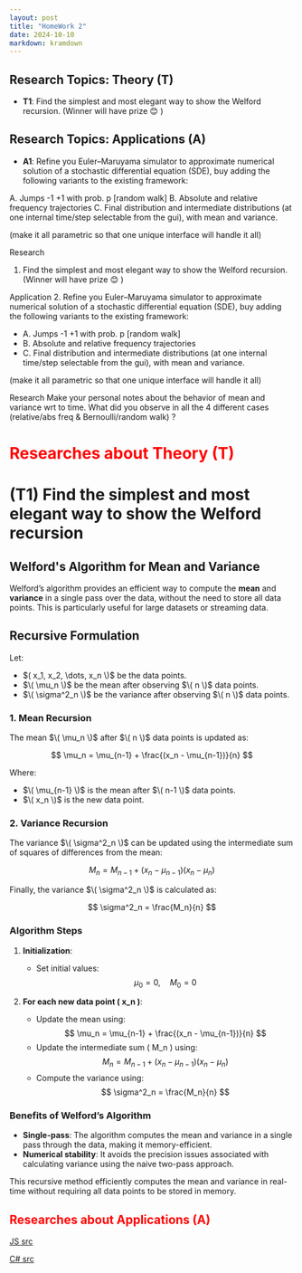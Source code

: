 ```yaml
---
layout: post
title: "HomeWork 2"
date: 2024-10-10
markdown: kramdown
---
```


## Research Topics: Theory (T)

- **T1**: Find the simplest and most elegant way to show the Welford recursion.
(Winner will have prize 😊 )



## Research Topics: Applications (A)

- **A1**: Refine you Euler–Maruyama simulator to approximate numerical solution of a stochastic 
differential equation (SDE), buy adding the following variants to the existing framework:

A. Jumps -1 +1 with prob. p [random walk]
B. Absolute and relative frequency trajectories
C. Final distribution and intermediate distributions (at one internal
time/step selectable from the gui), with mean and variance.

(make it all parametric so that one unique interface will handle it all)

Research
1.  Find the simplest and most elegant way to show the Welford recursion.
(Winner will have prize 😊 )

Application
2.  Refine you Euler–Maruyama simulator to approximate numerical solution of a stochastic 
differential equation (SDE), buy adding the following variants to the existing framework:

- A. Jumps -1 +1 with prob. p [random walk]
- B. Absolute and relative frequency trajectories
- C. Final distribution and intermediate distributions (at one internal
time/step selectable from the gui), with mean and variance.

(make it all parametric so that one unique interface will handle it all)

Research
Make your personal notes about the behavior of mean and variance wrt to time.
What did you observe in all the 4 different cases (relative/abs freq & Bernoulli/random walk) ?

# <span style="color:red">Researches about Theory (T)</span>

# (T1) Find the simplest and most elegant way to show the Welford recursion

## Welford's Algorithm for Mean and Variance

Welford’s algorithm provides an efficient way to compute the **mean** and **variance** in a single pass over the data, without the need to store all data points. This is particularly useful for large datasets or streaming data.

## Recursive Formulation

Let:
- $( x_1, x_2, \dots, x_n \)$ be the data points.
- $\( \mu_n \)$ be the mean after observing $\( n \)$ data points.
- $\( \sigma^2_n \)$ be the variance after observing $\( n \)$ data points.

### 1. Mean Recursion

The mean $\( \mu_n \)$ after $\( n \)$ data points is updated as:

$$
\mu_n = \mu_{n-1} + \frac{(x_n - \mu_{n-1})}{n}
$$

Where:
- $\( \mu_{n-1} \)$ is the mean after $\( n-1 \)$ data points.
- $\( x_n \)$ is the new data point.

### 2. Variance Recursion

The variance $\( \sigma^2_n \)$ can be updated using the intermediate sum of squares of differences from the mean:

$$
M_n = M_{n-1} + (x_n - \mu_{n-1})(x_n - \mu_n)
$$

Finally, the variance $\( \sigma^2_n \)$ is calculated as:

$$
\sigma^2_n = \frac{M_n}{n}
$$

### Algorithm Steps

1. **Initialization**:
   - Set initial values: 
     $$
     \mu_0 = 0, \quad M_0 = 0
     $$
   
2. **For each new data point \( x_n \)**:
   - Update the mean using:
     $$
     \mu_n = \mu_{n-1} + \frac{(x_n - \mu_{n-1})}{n}
     $$
   - Update the intermediate sum \( M_n \) using:
     $$
     M_n = M_{n-1} + (x_n - \mu_{n-1})(x_n - \mu_n)
     $$
   - Compute the variance using:
     $$
     \sigma^2_n = \frac{M_n}{n}
     $$

### Benefits of Welford’s Algorithm

- **Single-pass**: The algorithm computes the mean and variance in a single pass through the data, making it memory-efficient.
- **Numerical stability**: It avoids the precision issues associated with calculating variance using the naive two-pass approach.

This recursive method efficiently computes the mean and variance in real-time without requiring all data points to be stored in memory.



## <span style="color:red">Researches about Applications (A)</span>


[JS src](https://github.com/user0x1234/user0x1234.github.io/tree/main/src/hw2/js/)

[C# src](https://github.com/user0x1234/user0x1234.github.io/tree/main/src/hw2/c#/)


